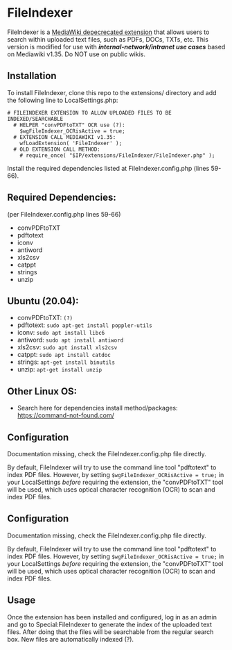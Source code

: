 # FileIndexer

FileIndexer is a [MediaWiki depecrecated extension](https://www.mediawiki.org/wiki/Extension_talk:FileIndexer#Security) that allows users to search within uploaded text files, such as PDFs, DOCs, TXTs, etc. This version is modified for use with ***internal-network/intranet use cases*** based on Mediawiki v1.35. Do NOT use on public wikis.

## Installation

To install FileIndexer, clone this repo to the extensions/ directory and add the following line to LocalSettings.php:

```
# FILEINDEXER EXTENSION TO ALLOW UPLOADED FILES TO BE INDEXED/SEARCHABLE
  # HELPER "convPDFtoTXT" OCR use (?):
	$wgFileIndexer_OCRisActive = true;
  # EXTENSION CALL MEDIAWIKI v1.35: 
	wfLoadExtension( 'FileIndexer' );
  # OLD EXTENSION CALL METHOD:
	# require_once( "$IP/extensions/FileIndexer/FileIndexer.php" );
```
	
Install the required dependencies listed at FileIndexer.config.php (lines 59-66).

## Required Dependencies:
(per FileIndexer.config.php lines 59-66)

 - convPDFtoTXT
 - pdftotext
 - iconv
 - antiword
 - xls2csv
 - catppt
 - strings
 - unzip
 
## Ubuntu (20.04):
 
  - convPDFtoTXT: ```(?)```
 - pdftotext: ```sudo apt-get install poppler-utils```
 - iconv: ```sudo apt install libc6```
 - antiword: ```sudo apt install antiword```
 - xls2csv: ```sudo apt install xls2csv```
 - catppt: ```sudo apt install catdoc```
 - strings: ```apt-get install binutils```
 - unzip: ```apt-get install unzip```
 
## Other Linux OS:
 - Search here for dependencies install method/packages: https://command-not-found.com/
 
## Configuration

Documentation missing, check the FileIndexer.config.php file directly.

By default, FileIndexer will try to use the command line tool "pdftotext" to index PDF files. However, by setting `$wgFileIndexer_OCRisActive = true;` in your LocalSettings *before* requiring the extension, the "convPDFtoTXT" tool will be used, which uses optical character recognition (OCR) to scan and index PDF files.
 
## Configuration

Documentation missing, check the FileIndexer.config.php file directly.

By default, FileIndexer will try to use the command line tool "pdftotext" to index PDF files. However, by setting `$wgFileIndexer_OCRisActive = true;` in your LocalSettings *before* requiring the extension, the "convPDFtoTXT" tool will be used, which uses optical character recognition (OCR) to scan and index PDF files.

## Usage

Once the extension has been installed and configured, log in as an admin and go to Special:FileIndexer to generate the index of the uploaded text files. After doing that the files will be searchable from the regular search box. New files are automatically indexed (?).
